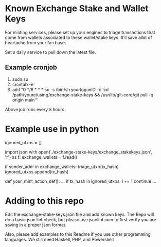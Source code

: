 # Known Exchange Stake and Wallet Keys
For minting services, please set up your engines to triage transactions that come from wallets associated to these wallet/stake keys.  It'll save allot of heartache from your fan base.

Set a daily service to pull down the latest file.

## Example cronjob
1) sudo su
2) crontab -e
3) add "0 */8 * * * su -s /bin/sh yourlogonID -c 'cd /path/youre/using/exchange-stake-keys && /usr/lib/git-core/git pull -q origin main'"

Above job runs every 8 hours

# Example use in python
ignored_utxos = []

import json
with open('./exchange-stake-keys/exchange_stakekeys.json', 'r') as f:
    exchange_wallets = f.read()

if sender_addr in exchange_wallets:
    triage_utxo(tx_hash)
    ignored_utxos.append(tx_hash)

def your_mint_action_def():
    ...
    if tx_hash in ignored_utxos:
        i += 1
        continue
    ...

# Adding to this repo
Edit the exchange-stake-keys.json file and add known keys.  The Repo will do a basic json lint check, but please use jsonlint.com to first verify you are saving in a proper json format.

Also, please add examples to this Readme if you use other programming languages.  We still need Haskell, PHP, and Powershell
